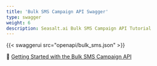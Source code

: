 ```yaml
---
title: 'Bulk SMS Campaign API Swagger'
type: swagger
weight: 6
description: Seasalt.ai Bulk SMS Campaign API Tutorial
---
```


{{< swaggerui src="openapi/bulk_sms.json" >}}

🚀 [Getting Started with the Bulk SMS Campaign API](/Portal/Docs/bulk-sms-api)